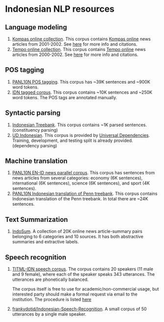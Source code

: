# Indonesian NLP resources

## Language modeling

1. [Kompas online collection](http://ilps.science.uva.nl/ilps/wp-content/uploads/sites/6/files/bahasaindonesia/kompas.zip).
   This corpus contains [Kompas online](http://www.kompas.com/) news articles from 2001-2002. See
   [here](http://ilps.science.uva.nl/resources/bahasa/) for more info and citations.
1. [Tempo online collection](http://ilps.science.uva.nl/ilps/wp-content/uploads/sites/6/files/bahasaindonesia/tempo.zip).
   This corpus contains [Tempo online](https://www.tempo.co/) news articles from 2000-2002. See
   [here](http://ilps.science.uva.nl/resources/bahasa/) for more info and citations.

## POS tagging

1. [PANL10N POS tagging](http://www.panl10n.net/english/outputs/Indonesia/UI/0802/UI-1M-tagged.zip).
   This corpus has ~39K sentences and ~900K word tokens.
1. [IDN tagged corpus](https://github.com/famrashel/idn-tagged-corpus). This corpus contains
   ~10K sentences and ~250K word tokens. The POS tags are annotated manually.

## Syntactic parsing

1. [Indonesian Treebank](https://github.com/famrashel/idn-treebank). This corpus contains ~1K parsed
   sentences. (constituency parsing)
1. [UD Indonesian](https://github.com/UniversalDependencies/UD_Indonesian-GSD). This corpus is
   provided by [Universal Dependencies](http://universaldependencies.org/). Training, development,
   and testing split is already provided. (dependency parsing)

## Machine translation

1. [PANL10N EN-ID news parallel corpus](http://www.panl10n.net/english/outputs/Indonesia/BPPT/0902/BPPTIndToEngCorpusHalfM.zip).
   This corpus has sentences from news articles from several categories: economy (6K sentences),
   international (6K sentences), science (6K sentences), and sport (4K sentences).
1. [PANL10N Indonesian translation of Penn treebank](http://www.panl10n.net/english/outputs/Indonesia/UI/0802/Parallel%20Corpus.zip).
   This corpus contains Indonesian translation of the Penn treebank. In total there are ~24K
   sentences.

## Text Summarization

1. [IndoSum](https://github.com/kata-ai/indosum).
    A collection of 20K online news article-summary pairs belonging to 6 categories and 10 sources.
    It has both abstractive summaries and extractive labels.

## Speech recognition

1. [TITML-IDN speech corpus](http://research.nii.ac.jp/src/en/TITML-IDN.html).
   The corpus contains 20 speakers (11 male and 9 female), where each of the speaker speaks 343 utterances.
   The utterances are phonetically balanced.

   The corpus itself is free to use for academic/non-commercial usage, but interested party should make a formal request via email to the institution.
   The procedure is listed [here](http://research.nii.ac.jp/src/en/register.html)

1. [frankydotid/Indonesian-Speech-Recognition](https://github.com/frankydotid/Indonesian-Speech-Recognition).
   A small corpus of 50 utterances by a single male speaker.
